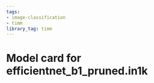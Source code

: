 ```yaml
---
tags:
- image-classification
- timm
library_tag: timm
---
```

# Model card for efficientnet_b1_pruned.in1k